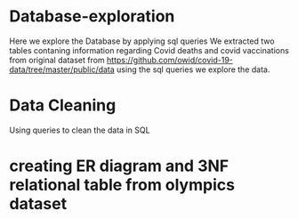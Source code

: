 
# Database-exploration

Here we explore the Database by applying sql queries
We extracted two tables contaning information regarding Covid deaths and covid vaccinations 
from original dataset from https://github.com/owid/covid-19-data/tree/master/public/data
using the sql queries we explore the data.

# Data Cleaning

Using queries to clean the data in SQL

# creating ER diagram and 3NF relational table from olympics dataset 
